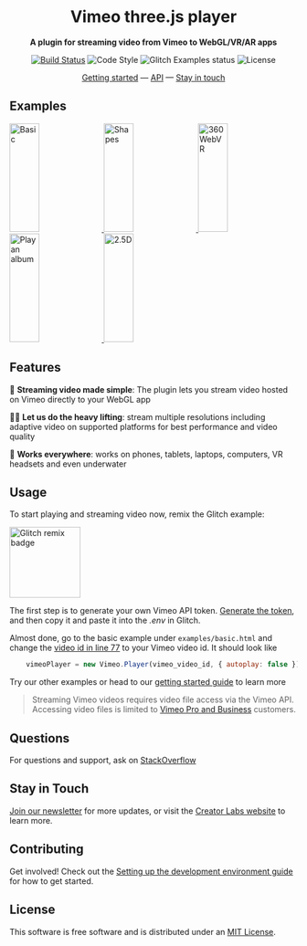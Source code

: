 <h1 align="center">Vimeo three.js player</h1>

<p align="center"><b>A plugin for streaming video from Vimeo to WebGL/VR/AR apps</b></p>

<p align="center">
  <a href="https://app.codeship.com/projects/325924"><img src="https://app.codeship.com/projects/dc6de560-07c0-0137-30da-5e4580378d6f/status?branch=master" alt="Build Status" /></a>
    <img src="https://img.shields.io/badge/code_style-standard-brightgreen.svg" alt="Code Style" />
    <img src="https://badge.glitch.me/vimeo-threejs-player" alt="Glitch Examples status" />
    <img src="https://img.shields.io/npm/l/aframe.svg?style=flat-square" alt="License" />
</p>

<div align="center">
  <a href="https://github.com/vimeo/vimeo-threejs-player/wiki/Getting-Started-%F0%9F%9A%80">Getting started</a>
  &mdash;
  <a href="API.md">API</a>
  &mdash;
  <a href="#stay-in-touch">Stay in touch</a>
</div>

## Examples

<a href="#">
  <img alt="Basic" target="_blank" src="https://i.imgur.com/NWaaljL.gif" height="190" width="32%">
</a>
<a href="#">
  <img alt="Shapes" target="_blank" src="https://i.imgur.com/7bF8yKW.gif" height="190" width="32%">
</a>
<a href="#">
  <img alt="360 WebVR" target="_blank" src="https://i.imgur.com/orN8ZQL.gif" height="190" width="32%">
</a>
<a href="#">
  <img alt="Play an album" target="_blank" src="https://i.imgur.com/MSlXbju.gif" height="190" width="32%">
</a>
<a href="#">
  <img alt="2.5D" target="_blank" src="https://i.imgur.com/iMnEFOf.gif" height="190" width="32%">
</a>


## Features
📼 **Streaming video made simple**: The plugin lets you stream video hosted on Vimeo directly to your WebGL app

🏋🏿‍ **Let us do the heavy lifting**: stream multiple resolutions including adaptive video on supported platforms for best performance and video quality

📱 **Works everywhere**: works on phones, tablets, laptops, computers, VR headsets and even underwater

## Usage
To start playing and streaming video now, remix the Glitch example:

<a href="https://glitch.com/edit/#!/remix/vimeo-threejs-player">
<img src="https://cdn.glitch.com/2bdfb3f8-05ef-4035-a06e-2043962a3a13%2Fremix-button.svg?1504724691606" alt="Glitch remix badge" aria-label="remix" width="124" />
</a>

The first step is to generate your own Vimeo API token. [Generate the token](https://vimeo-authy.herokuapp.com/auth/vimeo/webgl), and then copy it and paste it into the *.env* in Glitch.

Almost done, go to the basic example under `examples/basic.html`
 and change the [video id in line 77](https://github.com/vimeo/vimeo-threejs-player/blob/master/examples/basic.html#L77) to your Vimeo video id. It should look like
 ```js
     vimeoPlayer = new Vimeo.Player(vimeo_video_id, { autoplay: false });
 ```
Try our other examples or head to our [getting started guide](https://github.com/vimeo/vimeo-threejs-player/wiki/Getting-Started-%F0%9F%9A%80) to learn more

> Streaming Vimeo videos requires video file access via the Vimeo API. Accessing video files is limited to [Vimeo Pro and Business](https://vimeo.com/upgrade) customers.

## Questions
For questions and support, ask on [StackOverflow](https://stackoverflow.com/questions/ask/?tags=vimeo)

## Stay in Touch
[Join our newsletter](https://vimeo.us6.list-manage.com/subscribe?u=a3cca16f9d09cecb87db4be05&id=28000dad3e) for more updates, or visit the [Creator Labs website](https://labs.vimeo.com) to learn more.

## Contributing
Get involved! Check out the [Setting up the development environment guide](https://github.com/vimeo/vimeo-threejs-player/wiki/Setting-up-the-development-environment-%F0%9F%91%B7%F0%9F%8F%BD%E2%80%8D) for how to get started.

## License
This software is free software and is distributed under an [MIT License](LICENSE).